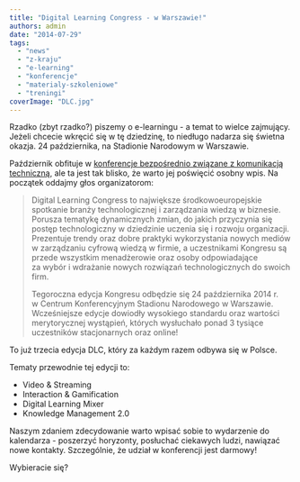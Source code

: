 ```yaml
---
title: "Digital Learning Congress - w Warszawie!"
authors: admin
date: "2014-07-29"
tags:
  - "news"
  - "z-kraju"
  - "e-learning"
  - "konferencje"
  - "materialy-szkoleniowe"
  - "treningi"
coverImage: "DLC.jpg"
---
```


Rzadko (zbyt rzadko?) piszemy o e-learningu - a temat to wielce zajmujący.
Jeżeli chcecie wkręcić się w tę dziedzinę, to niedługo nadarza się świetna
okazja. 24 października, na Stadionie Narodowym w Warszawie.

<!--truncate-->

Październik obfituje w
[konferencje bezpośrednio związane z komunikacją techniczną](http://techwriter.pl/konferencje-2014-drugie-polrocze/),
ale ta jest tak blisko, że warto jej poświęcić osobny wpis. Na początek oddajmy
głos organizatorom:

> Digital Learning Congress to największe środkowoeuropejskie spotkanie branży
> technologicznej i zarządzania wiedzą w biznesie. Porusza tematykę dynamicznych
> zmian, do jakich przyczynia się postęp technologiczny w dziedzinie uczenia się
> i rozwoju organizacji. Prezentuje trendy oraz dobre praktyki wykorzystania
> nowych mediów w zarządzaniu cyfrową wiedzą w firmie, a uczestnikami Kongresu
> są przede wszystkim menadżerowie oraz osoby odpowiadające za wybór i wdrażanie
> nowych rozwiązań technologicznych do swoich firm.
>
> Tegoroczna edycja Kongresu odbędzie się 24 października 2014 r. w Centrum
> Konferencyjnym Stadionu Narodowego w Warszawie. Wcześniejsze edycje dowiodły
> wysokiego standardu oraz wartości merytorycznej wystąpień, których wysłuchało
> ponad 3 tysiące uczestników stacjonarnych oraz online!

To już trzecia edycja DLC, który za każdym razem odbywa się w Polsce.

Tematy przewodnie tej edycji to:

- Video & Streaming
- Interaction & Gamification
- Digital Learning Mixer
- Knowledge Management 2.0

Naszym zdaniem zdecydowanie warto wpisać sobie to wydarzenie do kalendarza -
poszerzyć horyzonty, posłuchać ciekawych ludzi, nawiązać nowe kontakty.
Szczególnie, że udział w konferencji jest darmowy!

Wybieracie się?
